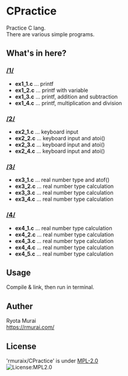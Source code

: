 # CPractice  
Practice C lang.  
There are various simple programs.  
## What's in here?  
### [/1/](/1/)  
 - **ex1_1.c** ... printf
 - **ex1_2.c** ... printf with variable
 - **ex1_3.c** ... printf, addition and subtraction
 - **ex1_4.c** ... printf, multiplication and division  
### [/2/](/2/)  
 - **ex2_1.c** ... keyboard input
 - **ex2_2.c** ... keyboard input and atoi()
 - **ex2_3.c** ... keyboard input and atoi()
 - **ex2_4.c** ... keyboard input and atoi()  
### [/3/](/3/)  
 - **ex3_1.c** ... real number type and atof()
 - **ex3_2.c** ... real number type calculation
 - **ex3_3.c** ... real number type calculation
 - **ex3_4.c** ... real number type calculation  
### [/4/](/4/)  
 - **ex4_1.c** ... real number type calculation
 - **ex4_2.c** ... real number type calculation
 - **ex4_3.c** ... real number type calculation
 - **ex4_4.c** ... real number type calculation
 - **ex4_5.c** ... real number type calculation  

## Usage  
Compile & link, then run in terminal.
## Auther  
 Ryota Murai  
 https://rmurai.com/  
## License  
 'rmuraix/CPractice' is under [MPL-2.0](https://www.mozilla.org/en-US/MPL/2.0/)  
 ![License:MPL2.0](https://img.shields.io/github/license/rmuraix/CPractice)  